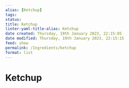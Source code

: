 ```yaml
---
alias: [Ketchup]
tags: 
status:
title: Ketchup
linter-yaml-title-alias: Ketchup
date created: Thursday, 19th January 2023, 22:15:05
date modified: Thursday, 19th January 2023, 22:15:15
feed: show
permalink: /Ingredients/ketchup
format: list
---
```


# Ketchup